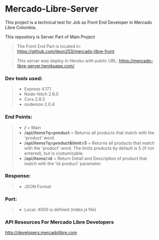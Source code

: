 # Mercado-Libre-Server

This project is a technical test for Job as Front End Developer in Mercado Libre Colombia.

This repository is Server Part of Main Project
> The Front End Part is located in: https://github.com/jleon253/mercado-libre-front

> This server was deploy in Heroku with public URL: https://mercado-libre-server.herokuapp.com/

### Dev tools used:
> - Express 4.17.1
> - Node-fetch 2.6.0
> - Cors 2.8.5
> - nodemon 2.0.4

### End Points:
> - **/** = Main
> - **/api/items?q=product** = Returns all products that match with the 'product' word.
> - **/api/items?q=product&limit=5** = Returns all products that match with the 'product' word. The limits products by default is 5 (if not entered), but is costumizable.
> - **/api/items/:id** = Return Detail and Description of product that match with the 'id-product' parameter.

### Response:
> - JSON Format

### Port:
> - Local: 4000 is defined (index.js file)

### API Resources For Mercado Libre Developers
http://developers.mercadolibre.com
